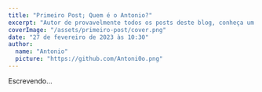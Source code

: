 ```yaml
---
title: "Primeiro Post; Quem é o Antonio?"
excerpt: "Autor de provavelmente todos os posts deste blog, conheça um pouco sobre mim."
coverImage: "/assets/primeiro-post/cover.png"
date: "27 de fevereiro de 2023 às 10:30"
author:
  name: "Antonio"
  picture: "https://github.com/Antoni0o.png"
---
```


Escrevendo...
